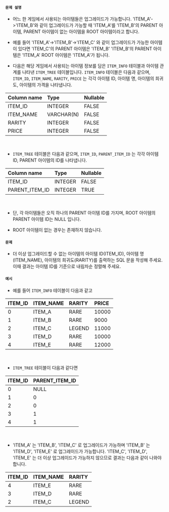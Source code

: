 #### `문제 설명`

- 어느 한 게임에서 사용되는 아이템들은 업그레이드가 가능합니다.
'ITEM_A'->'ITEM_B'와 같이 업그레이드가 가능할 때
'ITEM_A'를 'ITEM_B'의 PARENT 아이템,
PARENT 아이템이 없는 아이템을 ROOT 아이템이라고 합니다.

- 예를 들어 'ITEM_A'->'ITEM_B'->'ITEM_C' 와 같이 업그레이드가 가능한 아이템이 있다면
'ITEM_C'의 PARENT 아이템은 'ITEM_B'
'ITEM_B'의 PARENT 아이템은 'ITEM_A'
ROOT 아이템은 'ITEM_A'가 됩니다.

- 다음은 해당 게임에서 사용되는 아이템 정보를 담은 `ITEM_INFO` 테이블과 아이템 관계를 나타낸 `ITEM_TREE` 테이블입니다. `ITEM_INFO` 테이블은 다음과 같으며, `ITEM_ID`, `ITEM_NAME`, `RARITY`, `PRICE` 는 각각 아이템 ID, 아이템 명, 아이템의 희귀도, 아이템의 가격을 나타냅니다.

|Column name|Type|Nullable|
|:--|:--|:--|
|ITEM_ID|INTEGER|FALSE|
|ITEM_NAME|VARCHAR(N)|FALSE|
|RARITY|INTEGER|FALSE|
|PRICE|INTEGER|FALSE|
<br>

- `ITEM_TREE` 테이블은 다음과 같으며, `ITEM_ID`, `PARENT_ITEM_ID` 는 각각 아이템 ID, PARENT 아이템의 ID를 나타냅니다.

|Column name|Type|Nullable|
|:--|:--|:--|
|ITEM_ID|INTEGER|FALSE|
|PARENT_ITEM_ID|INTEGER|TRUE|
<br>

- 단, 각 아이템들은 오직 하나의 PARENT 아이템 ID를 가지며, ROOT 아이템의 PARENT 아이템 ID는 NULL 입니다.

- ROOT 아이템이 없는 경우는 존재하지 않습니다.

#### `문제`

- 더 이상 업그레이드할 수 없는 아이템의 아이템 ID(ITEM_ID), 아이템 명(ITEM_NAME), 아이템의 희귀도(RARITY)를 출력하는 SQL 문을 작성해 주세요. 이때 결과는 아이템 ID를 기준으로 내림차순 정렬해 주세요.

#### `예시`

- 예를 들어 `ITEM_INFO` 테이블이 다음과 같고

|ITEM_ID|ITEM_NAME|RARITY|PRICE|
|:--|:--|:--|:--|
|0|ITEM_A|RARE|10000|
|1|ITEM_B|RARE|9000|
|2|ITEM_C|LEGEND|11000|
|3|ITEM_D|RARE|10000|
|4|ITEM_E|RARE|12000|
<br>

- `ITEM_TREE` 테이블이 다음과 같다면

|ITEM_ID|PARENT_ITEM_ID|
|:--|:--|
|0|NULL|
|1|0|
|2|0|
|3|1|
|4|1|
<br>

- 'ITEM_A' 는 'ITEM_B', 'ITEM_C' 로 업그레이드가 가능하며 'ITEM_B' 는 'ITEM_D', 'ITEM_E' 로 업그레이드가 가능합니다. 'ITEM_C', 'ITEM_D', 'ITEM_E' 는 더 이상 업그레이드가 가능하지 않으므로 결과는 다음과 같이 나와야 합니다.

|ITEM_ID|ITEM_NAME|RARITY|
|:--|:--|:--|
|4|ITEM_E|RARE|
|3|ITEM_D|RARE|
|2|ITEM_C|LEGEND|
<br>